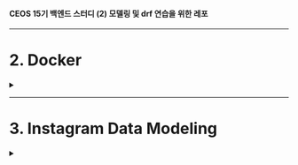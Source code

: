 #### CEOS 15기 백엔드 스터디 (2) 모델링 및 drf 연습을 위한 레포


---
# 2. Docker

<details>
<summary> </summary>
<div markdown="1">       

## Docker

## 'Docker file', 'Docker-image', 'Docker-container' 
  ![92180EDC-95C4-4CAF-B9E1-13307D9AE09A](https://user-images.githubusercontent.com/77188666/160082911-846ce296-23c1-4351-a0e7-de671be024ae.jpeg)

### (1) Dockerfile 이란?
- 필요한 최소한의 패키지를 설치하고 동작하기 위한 자신만의 설정을 담은 파일.
- 이 파일로 이미지를 생성(빌드)함

**존재이유**
- 매번 애플리케이션을 동작하는 환경을 구성하기 위해 -> `패키지 설치`,  `환경설정 과정`을 반복하는 것이 불편
- `컨테이너`에 설치하는 `패키지`,`소스코드`,`명령어`,`환경변수설정` 등을 기록한 하나의 파일 `Dockerfile`을 통해 `환경변수 및 셋팅 값 명시화`
- `Dockerfile` 빌드-> 자동`Dockerimage` 생성 -> 애플리케이션 빌드/배포 자동화

.

### (2) Docker Image 란?
- 도커 컨테이너를 구성하는 파일 시스템과 실행한 애플리케이션 설정을 하나로 합친 것  
(Docker container를 생성하는 템플릿)
- 도커 이미지는 도커 컨테이너를 생성하기 위해 반드시 필요한 파일!
- 파일명을 `Dockerfile`로 저장하면, - docker가 호출한 디렉토리 내 `Dockerfile`로 저장되어 있는 파일로 컨테이너를 생성함
- 도커 이미지는 `레이어 저장방식`으로 컨테이너를 실행하기 위한 모든 정보를 가지고 있어 용량이 큼

.

## Docker의 장점
- **쉬운 컨트롤**
- **경량화**
- **CI/CD**

#### 경량화
- VM처럼 하드웨어 emulation 기반 virtualization 과 달리 `커널을 직접 컨트롤`하는 `container`기반 `Docker`는 리소스와 기능이 제한되어 있는 환경에서도 배포 가능하도록 경량화된 application 제공

#### CI/CD
- 지속적인 통합과 자동 배포를 진행하기 위해서 서비스 운영 환경을 패키징 하는 것

### Docker Compose ?
- `다중 컨테이너` 도커 애플리케이션을 정의하고 동작하게 해주는 툴.
- 'YAML`파일로 작성( 작성된 yaml 파일로 모든 서비스들을 생성하고 시작을 하나의 명령어로 실행 )

#### docker-compose.yml
![A2C3D26E-1D1A-4068-9462-C8719AA225A4](https://user-images.githubusercontent.com/77188666/160082978-dfc08651-c3e5-471d-b4e0-8ba07daf7b45.jpeg)
  
---

</div>
</details>

---
# 3. Instagram Data Modeling

<details>
<summary> </summary>
<div markdown="1">     
  
### Django-MySQL(local) Connect

- Django project 에서 `.env` 파일 수정
```
DATABASE_NAME=
DATABASE_USER=
DATABASE_PASSWORD=
DATABASE_HOST=
DATABASE_PORT=
DATABASE_SECRET_KEY=
```
- Django Project 에서 shell `python manage.py migrate`  
- MySQl 8.0 Command Line Client
```
show databases;         # DB 목록
use `database_name`;    # DB 사용
show tables;            # 전체 Table 조회
```
- [X] MySQL Query에 `;`을 꼭 사용
- 실행 결과
![mysql2](https://user-images.githubusercontent.com/77188666/161371240-8400acac-c893-4953-8a2c-b55463a1f95a.PNG)

---
### Makemigrations, Migrate

1. models.py 수정 

2. makemigrations file 생성  
    `python manage.py makemigrations app_name --name migration_tag_name`

3. makemigrations file 로 migrate  
    `python manage.py migrate app_name {number_of_migration}`
---
### ERD (using ERDCloud)
- ERD Diagram
![CEOS15](https://user-images.githubusercontent.com/77188666/160993717-d5db4812-5d7c-400d-9075-8b9d77481bb1.png)


#### DB Model ( `api/model.py` 의 주석 참고 )
 
1. Post 게시글  
2. Comment  댓글  
3. File  이미지 파일  
4. Tag  이미지 태그  
5. Alttext  대치 텍스트  
6. Hashtag  해시태그  
7. PostLike  게시글 좋아요  
8. CommentLike  댓글 좋아요  
9. User  사용자  
10. ~~Follow  팔로우/팔로잉~~ 
---
## Relationship 
### 1:1 Relationship  
X

### 1:N Relationship  

- `User : Post`, `User : Comment`, `User : Tag`, `User : PostLike`, `User : CommentLike`  
- `Post : Comment`, `Post : File`, `Post : Hashtag`, `Post : PostLike`  
- `File : Tag`, `File : Alttext`  
- `Comment : CommentLike`  

### N:M Relationship
- `Follow : User`

---

### Django Model Data Type

####
|Data type|Django model type|MySQL DDL|
|---|---|---|
|Boolean|models.BooleanField()|bool NOT NULL|
|Date/time|models.DateField()|date NOT NULL|
|Date/time|models.DateTimeField()|datetime NOT NULL|
|Number|models.AutoField()|integer AUTO_INCREMENT NOT NULL|
|Number|models.IntegerField()|integer NOT NULL|
|Number|models.DecimalField(decimal_places=X,max_digits=Y)|numeric(X, Y) NOT NULL|
|Text|models.CharField(max_length=N)|varchar(50) NOT NULL|
|Text (Specialized)|models.FileField()|varchar(100) NOT NULL|

---
### Image File Upload with Django  

1. `POST` method => `request.FILES`

2. Django 의  model fields : `FileField`, `ImageField`  
   - `database`가 아닌 `filesystem`에 저장
   - `actual file`의 `reference`를 가지고 있는 `string field`
   - `FileField`나 `ImageField`를 지우면 `physical file`은 지우지 않고, `reference` 만 지워짐  

3. DB 에는 `FileField`, `ImageField`의 `reference url`을 저장 `[ TYPE = VARCHAR ]`   

##### Reference : https://simpleisbetterthancomplex.com/tutorial/2016/08/01/how-to-upload-files-with-django.html  

---

#### Model 의 Primary Key 설정
```
id = models.BigIntegerField()               # type 1
id = models.AutoField(primary_key=True)     # type 2 ( Automatic primary key )
```
---
## ORM Query
Django Terminal > `python manage.py shell`  
`>>> from api.models import *`

### 1. CREATE  
- Type 1
```
>>> u = User(username="yourzinc", password="password", name="Kim Ayeon", contact="01000000000", birth="0000-00-00")
>>> u.save()
>>> p = Post(user=u, caption="hello_world", location="Seoul")
>>> p.save()
```

- Type 2
```
>>> User.objects.create(username="myzinc", password="password", name="Kim Ayeon", contact="01000000000", birth="0000-00-00")
>>> Post.objects.create(user=User.objects.get(username="myzinc"), caption="goodbye_world_again", location="Seoul")
```
  
### 2. GET -all  

```
>>> User.objects.all()
>>> Post.objects.all()
```

- result
![user objects all()](https://user-images.githubusercontent.com/77188666/161371328-9ca50cbc-7901-4dac-b09f-f00e98a3a5b8.PNG)  
  
### 3. GET

```
>>> User.objects.get(id=0)      # ERROR (doesn't exist)
>>> User.objects.get(id=1)
>>> User.objects.get(id=2)
>>> User.objects.get(id=3)      # ERROR (doesn't exist)
```
- `id(primary key index)`는 1부터 count

- result
![user objects get(id)](https://user-images.githubusercontent.com/77188666/161371294-3cee271c-5f65-4842-ae35-bf7a79064e1c.PNG)

### 4. FILTER

```
>>> User.objects.filter(name="Kim Ayeon")
>>> User.objects.filter(name="Kim Ayeon").exclude(username="yourzinc")

>>> Post.objects.filter(location="Seoul").exclude(user=User.objects.get(id=1))
>>> Post.objects.filter(location="Seoul").exclude(user=User.objects.get(id=1)).exclude(caption="goodbye_world_again")
```
- exclude, include 의 연쇄적 사용
- result
![queryset exercise](https://user-images.githubusercontent.com/77188666/161371388-47721a98-be40-41d4-9ace-f2cdfb4b50c1.PNG)
  

### Extra)  def __ str__(self):

Post
```
    def __str__(self):
        return "{} {} {}".format(self.created_at, self.user.username, self.caption)
        # 출력 형식 = 생성일 + user_id + 내용
```

User
```
    def __str__(self):
        return "{} {}".format(self.id, self.username)
        # 출력 형식 = id + user_id
```
</div>
</details>
